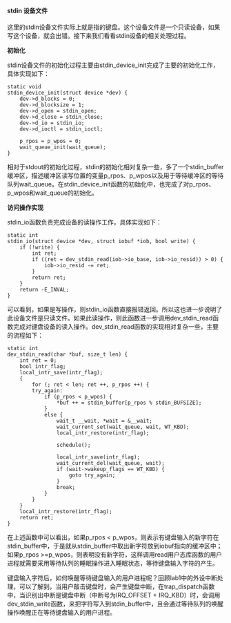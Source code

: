 #### stdin 设备文件 

这里的stdin设备文件实际上就是指的键盘。这个设备文件是一个只读设备，如果写这个设备，就会出错。接下来我们看看stdin设备的相关处理过程。

**初始化**

stdin设备文件的初始化过程主要由stdin\_device\_init完成了主要的初始化工作，具体实现如下：

```
static void
stdin_device_init(struct device *dev) {
    dev->d_blocks = 0;
    dev->d_blocksize = 1;
    dev->d_open = stdin_open;
    dev->d_close = stdin_close;
    dev->d_io = stdin_io;
    dev->d_ioctl = stdin_ioctl;

    p_rpos = p_wpos = 0;
    wait_queue_init(wait_queue);
}
```

相对于stdout的初始化过程，stdin的初始化相对复杂一些，多了一个stdin\_buffer缓冲区，描述缓冲区读写位置的变量p\_rpos、p\_wpos以及用于等待缓冲区的等待队列wait\_queue。在stdin\_device\_init函数的初始化中，也完成了对p\_rpos、p\_wpos和wait\_queue的初始化。

**访问操作实现**

stdin\_io函数负责完成设备的读操作工作，具体实现如下：

```
static int
stdin_io(struct device *dev, struct iobuf *iob, bool write) {
    if (!write) {
        int ret;
        if ((ret = dev_stdin_read(iob->io_base, iob->io_resid)) > 0) {
            iob->io_resid -= ret;
        }
        return ret;
    }
    return -E_INVAL;
}
```

可以看到，如果是写操作，则stdin\_io函数直接报错返回。所以这也进一步说明了此设备文件是只读文件。如果此读操作，则此函数进一步调用dev\_stdin\_read函数完成对键盘设备的读入操作。dev\_stdin\_read函数的实现相对复杂一些，主要的流程如下：

```
static int
dev_stdin_read(char *buf, size_t len) {
    int ret = 0;
    bool intr_flag;
    local_intr_save(intr_flag);
    {
        for (; ret < len; ret ++, p_rpos ++) {
        try_again:
            if (p_rpos < p_wpos) {
                *buf ++ = stdin_buffer[p_rpos % stdin_BUFSIZE];
            }
            else {
                wait_t __wait, *wait = &__wait;
                wait_current_set(wait_queue, wait, WT_KBD);
                local_intr_restore(intr_flag);

                schedule();

                local_intr_save(intr_flag);
                wait_current_del(wait_queue, wait);
                if (wait->wakeup_flags == WT_KBD) {
                    goto try_again;
                }
                break;
            }
        }
    }
    local_intr_restore(intr_flag);
    return ret;
}
```

在上述函数中可以看出，如果p\_rpos < p\_wpos，则表示有键盘输入的新字符在stdin\_buffer中，于是就从stdin\_buffer中取出新字符放到iobuf指向的缓冲区中；如果p\_rpos \>=p\_wpos，则表明没有新字符，这样调用read用户态库函数的用户进程就需要采用等待队列的睡眠操作进入睡眠状态，等待键盘输入字符的产生。

键盘输入字符后，如何唤醒等待键盘输入的用户进程呢？回顾lab1中的外设中断处理，可以了解到，当用户敲击键盘时，会产生键盘中断，在trap\_dispatch函数中，当识别出中断是键盘中断（中断号为IRQ\_OFFSET + IRQ\_KBD）时，会调用dev\_stdin\_write函数，来把字符写入到stdin\_buffer中，且会通过等待队列的唤醒操作唤醒正在等待键盘输入的用户进程。
